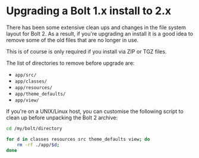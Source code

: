 Upgrading a Bolt 1.x install to 2.x
===================================

There has been some extensive clean ups and changes in the file system layout
for Bolt 2.  As a result, if you're upgrading an install it is a good  idea to
remove some of the old files that are no longer in use.

This is of course is only required if you install via ZIP or TGZ files.

The list of directories to remove before upgrade are:
  - `app/src/`
  - `app/classes/`
  - `app/resources/`
  - `app/theme_defaults/`
  - `app/view/`

If you're on a UNIX/Linux host, you can customise the following script to clean
up before unpacking the Bolt 2 archive:

```bash
cd /my/bolt/directory

for d in classes resources src theme_defaults view; do
    rm -rf ./app/$d;
done
```
